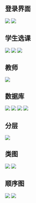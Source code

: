 ## 登录界面 ##
![](http://ww4.sinaimg.cn/mw690/005DZEnpgw1f5ja8cdb9zj30zx0i9djk.jpg)
![](http://ww3.sinaimg.cn/mw690/005DZEnpgw1f5ja8epxumj30o50dyjtq.jpg)
## 学生选课 ##
![](http://ww4.sinaimg.cn/mw690/005DZEnpgw1f5ja8hkzf6j30yb0gvacb.jpg)
![](http://ww4.sinaimg.cn/mw690/005DZEnpgw1f5ja8ief7aj30qs0e7abi.jpg)
![](http://ww3.sinaimg.cn/mw690/005DZEnpgw1f5ja8bbqkqj30y20c9wfo.jpg)
## 教师 ##
![](http://ww1.sinaimg.cn/mw690/005DZEnpgw1f5ja8g70vkj30v50buwfo.jpg)
## 数据库 ##
![](http://ww2.sinaimg.cn/mw690/005DZEnpgw1f5jawdxx9hj30jx04ijs2.jpg)
![](http://ww2.sinaimg.cn/mw690/005DZEnpgw1f5jawe7074j30kg04vwfb.jpg)
![](http://ww2.sinaimg.cn/mw690/005DZEnpgw1f5jawf7sekj30ky05udgs.jpg)
![](http://ww3.sinaimg.cn/mw690/005DZEnpgw1f5jawfjfxbj30j905vq3t.jpg)
## 分层 ##
![](http://ww2.sinaimg.cn/mw690/005DZEnpgw1f5jawda3e2j307f0dbaan.jpg)
## 类图 ##
![](http://ww4.sinaimg.cn/mw690/005DZEnpgw1f5jcb6em92j311n0hhq5c.jpg)
![](http://ww3.sinaimg.cn/mw690/005DZEnpgw1f5jcb7ecp5j311o0h1goh.jpg)
## 顺序图 ##
![](http://ww2.sinaimg.cn/mw690/005DZEnpgw1f5jd8q7ygsj30ic0ezaay.jpg)
![](http://ww4.sinaimg.cn/mw690/005DZEnpgw1f5jd8qpvt8j30fn0e6q3q.jpg)

